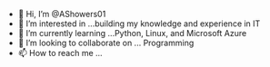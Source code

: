 - 👋 Hi, I’m @AShowers01
- 👀 I’m interested in ...building my knowledge and experience in IT
- 🌱 I’m currently learning ...Python, Linux, and Microsoft Azure
- 💞️ I’m looking to collaborate on ... Programming 
- 📫 How to reach me ...

<!---
AShowers01/AShowers01 is a ✨ special ✨ repository because its `README.md` (this file) appears on your GitHub profile.
You can click the Preview link to take a look at your changes.
--->
